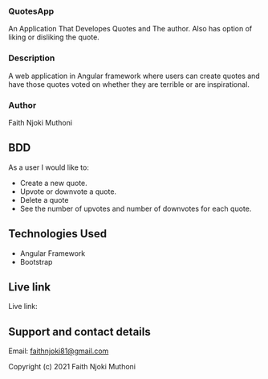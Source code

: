 ### QuotesApp      
An Application That Developes Quotes and The author. Also has option of liking or disliking the quote.                                                                                                                  

### Description

A web application in Angular framework where users can create quotes and have those quotes voted on whether they are terrible or are inspirational.

### Author
Faith Njoki Muthoni


## BDD
As a user I would like to:

- Create a new quote.
- Upvote or downvote a quote.
- Delete a quote
- See the number of upvotes and number of downvotes for each quote.

## Technologies Used

- Angular Framework
- Bootstrap

## Live link

Live link:

## Support and contact details

Email: faithnjoki81@gmail.com

Copyright (c) 2021 Faith Njoki Muthoni